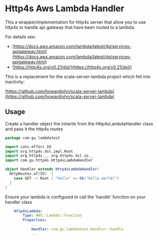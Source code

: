 # Http4s Aws Lambda Handler

This a wrapper/implementation for http4s server that allow you to use http4s 
to handle api gateway that have been routed to a lambda.

For details see:
- [https://docs.aws.amazon.com/lambda/latest/dg/services-apigateway.html](https://docs.aws.amazon.com/lambda/latest/dg/services-apigateway.html)
- [https://http4s.org/v0.21/dsl/](https://http4s.org/v0.21/dsl/)

This is a replacement for the scala-server-lambda project which fell into inactivity:

[https://github.com/howardjohn/scala-server-lambda](https://github.com/howardjohn/scala-server-lambda)

## Usage

Create a handler object the inherits from the Http4sLambdaHandler class and pass it the 
http4s routes

```scala
package com.gu.lambdatest

import cats.effect.IO
import org.http4s.dsl.impl.Root
import org.http4s._, org.http4s.dsl.io._
import com.gu.http4s.Http4sLambdaHandler

object Handler extends Http4sLambdaHandler(
  HttpRoutes.of[IO]  {
    case GET -> Root / "hello" => Ok("hello world!")
  }
)
```

Ensure your lambda is configured to call the 'handle' function on your handler class

```yaml
    Http4sLambda:
        Type: AWS::Lambda::Function
        Properties:
            ...
            Handler: com.gu.lambdatest.Handler::handle
            ...
```